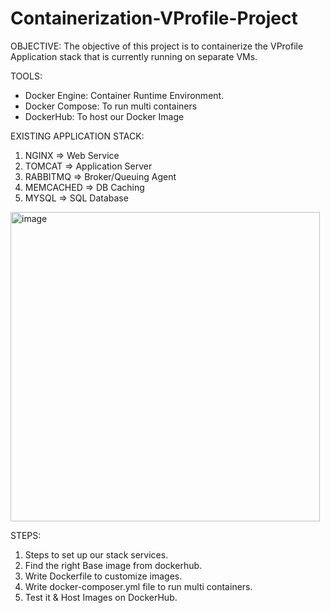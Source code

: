 # Containerization-VProfile-Project
OBJECTIVE:
The objective of this project is to containerize the VProfile Application stack that is currently running on separate VMs.

TOOLS:
- Docker Engine: Container Runtime Environment.
- Docker Compose: To run multi containers
- DockerHub: To host our Docker Image

EXISTING APPLICATION STACK:
1. NGINX => Web Service
2. TOMCAT => Application Server
3. RABBITMQ => Broker/Queuing Agent
4. MEMCACHED => DB Caching
5. MYSQL => SQL Database

<img width="495" alt="image" src="https://github.com/user-attachments/assets/8a15f44d-5f71-4c1c-b7a9-70fd18a52eac">

STEPS:
1. Steps to set up our stack services.
2. Find the right Base image from dockerhub.
3. Write Dockerfile to customize images.
4. Write docker-composer.yml file  to run multi containers.
5. Test it & Host Images on DockerHub.
